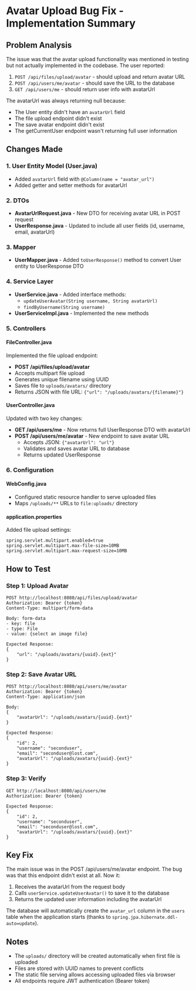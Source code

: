 # Avatar Upload Bug Fix - Implementation Summary

## Problem Analysis

The issue was that the avatar upload functionality was mentioned in testing but not actually implemented in the codebase. The user reported:
1. `POST /api/files/upload/avatar` - should upload and return avatar URL
2. `POST /api/users/me/avatar` - should save the URL to the database
3. `GET /api/users/me` - should return user info with avatarUrl

The avatarUrl was always returning null because:
- The User entity didn't have an `avatarUrl` field
- The file upload endpoint didn't exist
- The save avatar endpoint didn't exist
- The getCurrentUser endpoint wasn't returning full user information

## Changes Made

### 1. User Entity Model (User.java)
- Added `avatarUrl` field with `@Column(name = "avatar_url")`
- Added getter and setter methods for avatarUrl

### 2. DTOs
- **AvatarUrlRequest.java** - New DTO for receiving avatar URL in POST request
- **UserResponse.java** - Updated to include all user fields (id, username, email, avatarUrl)

### 3. Mapper
- **UserMapper.java** - Added `toUserResponse()` method to convert User entity to UserResponse DTO

### 4. Service Layer
- **UserService.java** - Added interface methods:
  - `updateUserAvatar(String username, String avatarUrl)`
  - `findByUsername(String username)`
- **UserServiceImpl.java** - Implemented the new methods

### 5. Controllers

#### FileController.java
Implemented the file upload endpoint:
- **POST /api/files/upload/avatar**
- Accepts multipart file upload
- Generates unique filename using UUID
- Saves file to `uploads/avatars/` directory
- Returns JSON with file URL: `{"url": "/uploads/avatars/{filename}"}`

#### UserController.java
Updated with two key changes:
- **GET /api/users/me** - Now returns full UserResponse DTO with avatarUrl
- **POST /api/users/me/avatar** - New endpoint to save avatar URL
  - Accepts JSON: `{"avatarUrl": "url"}`
  - Validates and saves avatar URL to database
  - Returns updated UserResponse

### 6. Configuration

#### WebConfig.java
- Configured static resource handler to serve uploaded files
- Maps `/uploads/**` URLs to `file:uploads/` directory

#### application.properties
Added file upload settings:
```properties
spring.servlet.multipart.enabled=true
spring.servlet.multipart.max-file-size=10MB
spring.servlet.multipart.max-request-size=10MB
```

## How to Test

### Step 1: Upload Avatar
```
POST http://localhost:8080/api/files/upload/avatar
Authorization: Bearer {token}
Content-Type: multipart/form-data

Body: form-data
- key: file
- type: File
- value: {select an image file}

Expected Response:
{
    "url": "/uploads/avatars/{uuid}.{ext}"
}
```

### Step 2: Save Avatar URL
```
POST http://localhost:8080/api/users/me/avatar
Authorization: Bearer {token}
Content-Type: application/json

Body:
{
    "avatarUrl": "/uploads/avatars/{uuid}.{ext}"
}

Expected Response:
{
    "id": 2,
    "username": "seconduser",
    "email": "seconduser@lost.com",
    "avatarUrl": "/uploads/avatars/{uuid}.{ext}"
}
```

### Step 3: Verify
```
GET http://localhost:8080/api/users/me
Authorization: Bearer {token}

Expected Response:
{
    "id": 2,
    "username": "seconduser",
    "email": "seconduser@lost.com",
    "avatarUrl": "/uploads/avatars/{uuid}.{ext}"
}
```

## Key Fix
The main issue was in the POST /api/users/me/avatar endpoint. The bug was that this endpoint didn't exist at all. Now it:
1. Receives the avatarUrl from the request body
2. Calls `userService.updateUserAvatar()` to save it to the database
3. Returns the updated user information including the avatarUrl

The database will automatically create the `avatar_url` column in the `users` table when the application starts (thanks to `spring.jpa.hibernate.ddl-auto=update`).

## Notes
- The `uploads/` directory will be created automatically when first file is uploaded
- Files are stored with UUID names to prevent conflicts
- The static file serving allows accessing uploaded files via browser
- All endpoints require JWT authentication (Bearer token)

